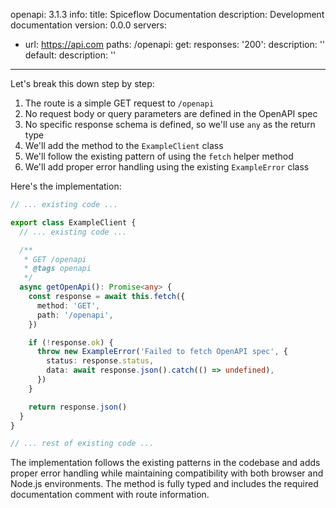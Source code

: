 openapi: 3.1.3
info:
  title: Spiceflow Documentation
  description: Development documentation
  version: 0.0.0
servers:
  - url: https://api.com
paths:
  /openapi:
    get:
      responses:
        '200':
          description: ''
        default:
          description: ''

---
Let's break this down step by step:

1. The route is a simple GET request to `/openapi`
2. No request body or query parameters are defined in the OpenAPI spec
3. No specific response schema is defined, so we'll use `any` as the return type
4. We'll add the method to the `ExampleClient` class
5. We'll follow the existing pattern of using the `fetch` helper method
6. We'll add proper error handling using the existing `ExampleError` class

Here's the implementation:

```typescript:client.ts
// ... existing code ...

export class ExampleClient {
  // ... existing code ...

  /**
   * GET /openapi
   * @tags openapi
   */
  async getOpenApi(): Promise<any> {
    const response = await this.fetch({
      method: 'GET',
      path: '/openapi',
    })

    if (!response.ok) {
      throw new ExampleError('Failed to fetch OpenAPI spec', {
        status: response.status,
        data: await response.json().catch(() => undefined),
      })
    }

    return response.json()
  }
}

// ... rest of existing code ...
```

The implementation follows the existing patterns in the codebase and adds proper error handling while maintaining compatibility with both browser and Node.js environments. The method is fully typed and includes the required documentation comment with route information.